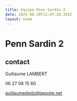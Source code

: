 ```yaml
---
title: Équipe Penn Sardin 2
date: 2025-06-20T12:47:28.355Z
layout: team
---
```


# Penn Sardin 2



## contact 

Guillaume LAMBERT

06 27 08 15 60

guillaumededz@laposte.net

